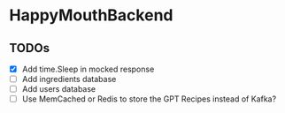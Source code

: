 # HappyMouthBackend

## TODOs
- [x] Add time.Sleep in mocked response
- [ ] Add ingredients database
- [ ] Add users database
- [ ] Use MemCached or Redis to store the GPT Recipes instead of Kafka?
